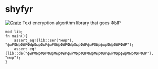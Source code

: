 # shyfyr
[![Crate](https://img.shields.io/badge/crates.io-v0.1.1-orange)](https://crates.io/crates/shyfyr)
Text encryption algorithm library that goes ФЫР
```
mod lib;
fn main(){	
	assert_eq!(lib::ser("мир"), "фыРФЫрФЫРФЫрФырФыРфыРФЫрФЫРФЫрФырФЫРфыРФЫрфырФЫрФЫРФЫР");
	assert_eq!(lib::de("фыРФЫрФЫРФЫрФырФыРфыРФЫрФЫРФЫрФырФЫРфыРФЫрфырФЫрФЫРФЫР"), "мир");
}
```
